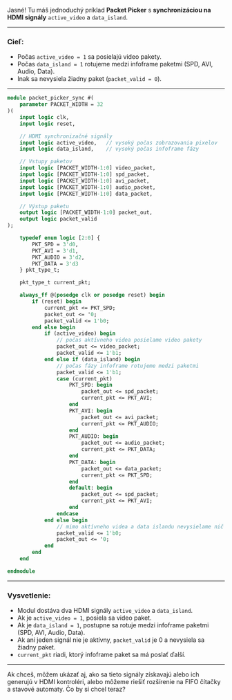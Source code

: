 Jasné! Tu máš jednoduchý príklad **Packet Picker** s **synchronizáciou na HDMI signály** `active_video` a `data_island`.

---

### Cieľ:

* Počas `active_video = 1` sa posielajú video pakety.
* Počas `data_island = 1` rotujeme medzi infoframe paketmi (SPD, AVI, Audio, Data).
* Inak sa nevysiela žiadny paket (`packet_valid = 0`).

---

```systemverilog
module packet_picker_sync #(
    parameter PACKET_WIDTH = 32
)(
    input logic clk,
    input logic reset,

    // HDMI synchronizačné signály
    input logic active_video,   // vysoký počas zobrazovania pixelov
    input logic data_island,    // vysoký počas infoframe fázy

    // Vstupy paketov
    input logic [PACKET_WIDTH-1:0] video_packet,
    input logic [PACKET_WIDTH-1:0] spd_packet,
    input logic [PACKET_WIDTH-1:0] avi_packet,
    input logic [PACKET_WIDTH-1:0] audio_packet,
    input logic [PACKET_WIDTH-1:0] data_packet,

    // Výstup paketu
    output logic [PACKET_WIDTH-1:0] packet_out,
    output logic packet_valid
);

    typedef enum logic [2:0] {
        PKT_SPD = 3'd0,
        PKT_AVI = 3'd1,
        PKT_AUDIO = 3'd2,
        PKT_DATA = 3'd3
    } pkt_type_t;

    pkt_type_t current_pkt;

    always_ff @(posedge clk or posedge reset) begin
        if (reset) begin
            current_pkt <= PKT_SPD;
            packet_out <= '0;
            packet_valid <= 1'b0;
        end else begin
            if (active_video) begin
                // počas aktívneho videa posielame video pakety
                packet_out <= video_packet;
                packet_valid <= 1'b1;
            end else if (data_island) begin
                // počas fázy infoframe rotujeme medzi paketmi
                packet_valid <= 1'b1;
                case (current_pkt)
                    PKT_SPD: begin
                        packet_out <= spd_packet;
                        current_pkt <= PKT_AVI;
                    end
                    PKT_AVI: begin
                        packet_out <= avi_packet;
                        current_pkt <= PKT_AUDIO;
                    end
                    PKT_AUDIO: begin
                        packet_out <= audio_packet;
                        current_pkt <= PKT_DATA;
                    end
                    PKT_DATA: begin
                        packet_out <= data_packet;
                        current_pkt <= PKT_SPD;
                    end
                    default: begin
                        packet_out <= spd_packet;
                        current_pkt <= PKT_AVI;
                    end
                endcase
            end else begin
                // mimo aktívneho videa a data islandu nevysielame nič
                packet_valid <= 1'b0;
                packet_out <= '0;
            end
        end
    end

endmodule
```

---

### Vysvetlenie:

* Modul dostáva dva HDMI signály `active_video` a `data_island`.
* Ak je `active_video = 1`, posiela sa video paket.
* Ak je `data_island = 1`, postupne sa rotuje medzi infoframe paketmi (SPD, AVI, Audio, Data).
* Ak ani jeden signál nie je aktívny, `packet_valid` je 0 a nevysiela sa žiadny paket.
* `current_pkt` riadi, ktorý infoframe paket sa má poslať ďalší.

---

Ak chceš, môžem ukázať aj, ako sa tieto signály získavajú alebo ich generujú v HDMI kontroléri, alebo môžeme riešiť rozšírenie na FIFO čítačky a stavové automaty. Čo by si chcel teraz?
